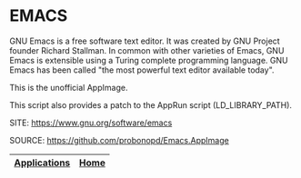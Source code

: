 # EMACS
 
 GNU Emacs is a free software text editor. It was created by GNU Project founder
 Richard Stallman. In common with other varieties of Emacs, GNU Emacs is
 extensible using a Turing complete programming language.
 GNU Emacs has been called "the most powerful text editor available today".

 This is the unofficial AppImage.

 This script also provides a patch to the AppRun script (LD_LIBRARY_PATH).

 SITE: https://www.gnu.org/software/emacs

 SOURCE: https://github.com/probonopd/Emacs.AppImage

 | [Applications](https://portable-linux-apps.github.io/apps.html) | [Home](https://portable-linux-apps.github.io)
 | --- | --- |
